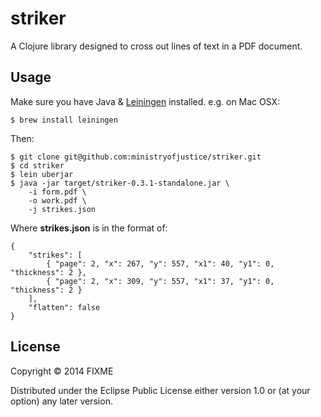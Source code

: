 # striker

A Clojure library designed to cross out lines of text in a PDF
document.

## Usage

Make sure you have Java & [Leiningen](http://leiningen.org/) installed. e.g. on Mac OSX:

    $ brew install leiningen

Then:

    $ git clone git@github.com:ministryofjustice/striker.git
    $ cd striker
    $ lein uberjar
    $ java -jar target/striker-0.3.1-standalone.jar \
        -i form.pdf \
        -o work.pdf \
        -j strikes.json

Where **strikes.json** is in the format of:

    {
        "strikes": [
            { "page": 2, "x": 267, "y": 557, "x1": 40, "y1": 0, "thickness": 2 },
            { "page": 2, "x": 309, "y": 557, "x1": 37, "y1": 0, "thickness": 2 }
        ],
        "flatten": false
    }


## License

Copyright © 2014 FIXME

Distributed under the Eclipse Public License either version 1.0 or (at
your option) any later version.
